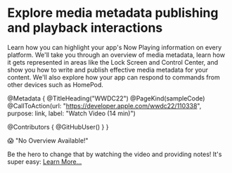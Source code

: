 # Explore media metadata publishing and playback interactions

Learn how you can highlight your app's Now Playing information on every platform. We'll take you through an overview of media metadata, learn how it gets represented in areas like the Lock Screen and Control Center, and show you how to write and publish effective media metadata for your content. We'll also explore how your app can respond to commands from other devices such as HomePod.

@Metadata {
   @TitleHeading("WWDC22")
   @PageKind(sampleCode)
   @CallToAction(url: "https://developer.apple.com/wwdc22/110338", purpose: link, label: "Watch Video (14 min)")

   @Contributors {
      @GitHubUser(<replace this with your GitHub handle>)
   }
}

😱 "No Overview Available!"

Be the hero to change that by watching the video and providing notes! It's super easy:
 [Learn More…](https://wwdcnotes.github.io/WWDCNotes/documentation/wwdcnotes/contributing)
